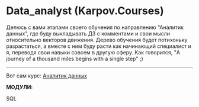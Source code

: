 # Data_analyst (Karpov.Courses)
Делюсь с вами этапами своего обучения по направлению "Аналитик данных", где буду выкладывать ДЗ с комментами и свои мысли относительно векторов движения.
Дерево обучения будет потихоньку разрастаться, а вместе с ним буду расти как начинающий специалист и я, переводя свои навыки совсем в другую сферу. Как говорится, "A journey of a thousand miles begins with a single step" ;)

_____________________________________________________________________________________________________________________________________________________________________________________________________________________________
Вот сам курс: [Аналитик данных ](https://karpov.courses/analytics)

<b>МОДУЛИ:</b>

SQL

